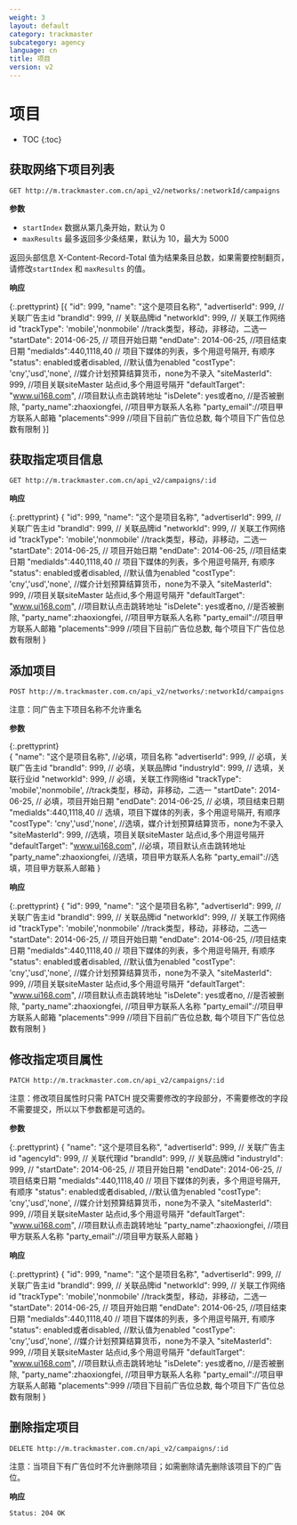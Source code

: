 ```yaml
---
weight: 3
layout: default
category: trackmaster
subcategory: agency
language: cn
title: 项目
version: v2
---
```


# 项目

* TOC
{:toc}

## 获取网络下项目列表

    GET http://m.trackmaster.com.cn/api_v2/networks/:networkId/campaigns

**参数**

* `startIndex` 数据从第几条开始，默认为 0
* `maxResults` 最多返回多少条结果，默认为 10，最大为 5000

返回头部信息 X-Content-Record-Total 值为结果条目总数，如果需要控制翻页，请修改`startIndex` 和 `maxResults` 的值。

**响应**

{:.prettyprint}
    [{
        "id": 999,
        "name": "这个是项目名称",
        "advertiserId": 999, // 关联广告主id
        "brandId": 999, // 关联品牌id
        "networkId": 999, // 关联工作网络id
        "trackType": 'mobile','nonmobile' //track类型，移动，非移动，二选一
        "startDate": 2014-06-25, // 项目开始日期
        "endDate": 2014-06-25, //项目结束日期
        "mediaIds":440,1118,40 // 项目下媒体的列表，多个用逗号隔开, 有顺序
        "status": enabled或者disabled, //默认值为enabled
        "costType": 'cny','usd','none', //媒介计划预算结算货币，none为不录入
        "siteMasterId": 999, //项目关联siteMaster 站点id,多个用逗号隔开
        "defaultTarget": "www.ui168.com", //项目默认点击跳转地址
        "isDelete":  yes或者no, //是否被删除,
        "party_name":zhaoxiongfei, //项目甲方联系人名称
        "party_email"://项目甲方联系人邮箱
        "placements":999 //项目下目前广告位总数, 每个项目下广告位总数有限制
    }]


## 获取指定项目信息

    GET http://m.trackmaster.com.cn/api_v2/campaigns/:id

**响应**

{:.prettyprint}
    {
        "id": 999,
        "name": "这个是项目名称",
        "advertiserId": 999, // 关联广告主id
        "brandId": 999, // 关联品牌id
        "networkId": 999, // 关联工作网络id
        "trackType": 'mobile','nonmobile' //track类型，移动，非移动，二选一
        "startDate": 2014-06-25, // 项目开始日期
        "endDate": 2014-06-25, //项目结束日期
        "mediaIds":440,1118,40 // 项目下媒体的列表，多个用逗号隔开, 有顺序
        "status": enabled或者disabled, //默认值为enabled
        "costType": 'cny','usd','none', //媒介计划预算结算货币，none为不录入
        "siteMasterId": 999, //项目关联siteMaster 站点id,多个用逗号隔开
        "defaultTarget": "www.ui168.com", //项目默认点击跳转地址
        "isDelete":  yes或者no, //是否被删除,
        "party_name":zhaoxiongfei, //项目甲方联系人名称
        "party_email"://项目甲方联系人邮箱
        "placements":999 //项目下目前广告位总数, 每个项目下广告位总数有限制
    }

## 添加项目

    POST http://m.trackmaster.com.cn/api_v2/networks/:networkId/campaigns

注意：同广告主下项目名称不允许重名

**参数**

{:.prettyprint}   
    {
        "name": "这个是项目名称", //必填，项目名称
        "advertiserId": 999, // 必填，关联广告主id
        "brandId": 999, // 必填，关联品牌id
        "industryId": 999, // 选填，关联行业id
        "networkId": 999, // 必填，关联工作网络id
        "trackType": 'mobile','nonmobile', //track类型，移动，非移动，二选一
        "startDate": 2014-06-25, // 必填，项目开始日期
        "endDate": 2014-06-25, // 必填，项目结束日期
        "mediaIds":440,1118,40 // 选填，项目下媒体的列表，多个用逗号隔开, 有顺序
        "costType": 'cny','usd','none', //选填，媒介计划预算结算货币，none为不录入
        "siteMasterId": 999, //选填，项目关联siteMaster 站点id,多个用逗号隔开
        "defaultTarget": "www.ui168.com", //必填，项目默认点击跳转地址
        "party_name":zhaoxiongfei, //选填，项目甲方联系人名称
        "party_email"://选填，项目甲方联系人邮箱
    }

	


**响应**


{:.prettyprint}
    {
        "id": 999,
        "name": "这个是项目名称",
        "advertiserId": 999, // 关联广告主id
        "brandId": 999, // 关联品牌id
        "networkId": 999, // 关联工作网络id
        "trackType": 'mobile','nonmobile' //track类型，移动，非移动，二选一
        "startDate": 2014-06-25, // 项目开始日期
        "endDate": 2014-06-25, //项目结束日期
        "mediaIds":440,1118,40 // 项目下媒体的列表，多个用逗号隔开, 有顺序
        "status": enabled或者disabled, //默认值为enabled
        "costType": 'cny','usd','none', //媒介计划预算结算货币，none为不录入
        "siteMasterId": 999, //项目关联siteMaster 站点id,多个用逗号隔开
        "defaultTarget": "www.ui168.com", //项目默认点击跳转地址
        "isDelete":  yes或者no, //是否被删除,
        "party_name":zhaoxiongfei, //项目甲方联系人名称
        "party_email"://项目甲方联系人邮箱
        "placements":999 //项目下目前广告位总数, 每个项目下广告位总数有限制
    }

## 修改指定项目属性

    PATCH http://m.trackmaster.com.cn/api_v2/campaigns/:id

注意：修改项目属性时只需 PATCH 提交需要修改的字段部分，不需要修改的字段不需要提交，所以以下参数都是可选的。

**参数**

{:.prettyprint}
    {
        "name": "这个是项目名称",
        "advertiserId": 999, // 关联广告主id
        "agencyId": 999, // 关联代理id
        "brandId": 999, // 关联品牌id
        "industryId": 999, //
        "startDate": 2014-06-25, // 项目开始日期
        "endDate": 2014-06-25, //项目结束日期
        "mediaIds":440,1118,40 // 项目下媒体的列表，多个用逗号隔开, 有顺序
        "status": enabled或者disabled, //默认值为enabled
        "costType": 'cny','usd','none', //媒介计划预算结算货币，none为不录入
        "siteMasterId": 999, //项目关联siteMaster 站点id,多个用逗号隔开
        "defaultTarget": "www.ui168.com", //项目默认点击跳转地址
        "party_name":zhaoxiongfei, //项目甲方联系人名称
        "party_email"://项目甲方联系人邮箱
    }
    
    
**响应**

{:.prettyprint}
    {
        "id": 999,
        "name": "这个是项目名称",
        "advertiserId": 999, // 关联广告主id
        "brandId": 999, // 关联品牌id
        "networkId": 999, // 关联工作网络id
        "trackType": 'mobile','nonmobile' //track类型，移动，非移动，二选一
        "startDate": 2014-06-25, // 项目开始日期
        "endDate": 2014-06-25, //项目结束日期
        "mediaIds":440,1118,40 // 项目下媒体的列表，多个用逗号隔开, 有顺序
        "status": enabled或者disabled, //默认值为enabled
        "costType": 'cny','usd','none', //媒介计划预算结算货币，none为不录入
        "siteMasterId": 999, //项目关联siteMaster 站点id,多个用逗号隔开
        "defaultTarget": "www.ui168.com", //项目默认点击跳转地址
        "isDelete":  yes或者no, //是否被删除,
        "party_name":zhaoxiongfei, //项目甲方联系人名称
        "party_email"://项目甲方联系人邮箱
        "placements":999 //项目下目前广告位总数, 每个项目下广告位总数有限制
    }


## 删除指定项目

    DELETE http://m.trackmaster.com.cn/api_v2/campaigns/:id

注意：当项目下有广告位时不允许删除项目；如需删除请先删除该项目下的广告位。

**响应**

    Status: 204 OK
